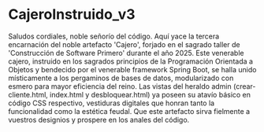 # CajeroInstruido_v3
Saludos cordiales, noble señorío del código. Aquí yace la tercera encarnación del noble artefacto 'Cajero', forjado en el sagrado taller de 'Construcción de Software Primero' durante el año 2025. Este venerable cajero, instruido en los sagrados principios de la Programación Orientada a Objetos y bendecido por el venerable framework Spring Boot, se halla unido místicamente a los pergaminos de bases de datos, modularizado con esmero para mayor eficiencia del reino.
Las vistas del heraldo admin (crear-cliente.html, index.html y desbloquear.html) ya poseen su atavío básico en código CSS respectivo, vestiduras digitales que honran tanto la funcionalidad como la estética feudal. Que este artefacto sirva fielmente a vuestros designios y prospere en los anales del código.
